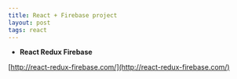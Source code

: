 ```yaml
---
title: React + Firebase project
layout: post
tags: react
---
```


* **React Redux Firebase**

[http://react-redux-firebase.com/](http://react-redux-firebase.com/)